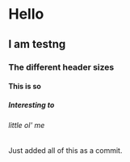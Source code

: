 # Hello
## I am testng
### The different header sizes
#### This is so
##### Interesting to
###### little ol' me


Just added all of this as a commit. 
